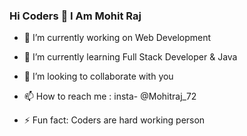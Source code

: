 ### Hi Coders 👋 I Am Mohit Raj

<!--
**Mohitraj72/Mohitraj72** is a ✨ _special_ ✨ repository because its `README.md` (this file) appears on your GitHub profile.

Here are some ideas to get you started: -->

- 🔭 I’m currently working on Web Development
- 🌱 I’m currently learning Full Stack Developer & Java
- 👯 I’m looking to collaborate with you 
- 📫 How to reach me : insta- @Mohitraj_72
- ⚡ Fun fact: Coders are hard working person

  <!-- 🤔 I’m looking for help with ...
  💬 Ask me about ... --> 

